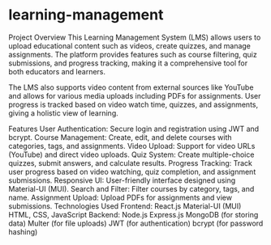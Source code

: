 # learning-management
Project Overview
This Learning Management System (LMS) allows users to upload educational content such as videos, create quizzes, and manage assignments. The platform provides features such as course filtering, quiz submissions, and progress tracking, making it a comprehensive tool for both educators and learners.

The LMS also supports video content from external sources like YouTube and allows for various media uploads including PDFs for assignments. User progress is tracked based on video watch time, quizzes, and assignments, giving a holistic view of learning.

Features
User Authentication: Secure login and registration using JWT and bcrypt.
Course Management: Create, edit, and delete courses with categories, tags, and assignments.
Video Upload: Support for video URLs (YouTube) and direct video uploads.
Quiz System: Create multiple-choice quizzes, submit answers, and calculate results.
Progress Tracking: Track user progress based on video watching, quiz completion, and assignment submissions.
Responsive UI: User-friendly interface designed using Material-UI (MUI).
Search and Filter: Filter courses by category, tags, and name.
Assignment Upload: Upload PDFs for assignments and view submissions.
Technologies Used
Frontend:
React.js
Material-UI (MUI)
HTML, CSS, JavaScript
Backend:
Node.js
Express.js
MongoDB (for storing data)
Multer (for file uploads)
JWT (for authentication)
bcrypt (for password hashing)


